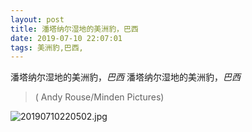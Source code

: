 ```yaml
---
layout: post
title: 潘塔纳尔湿地的美洲豹，巴西
date: 2019-07-10 22:07:01
tags: 美洲豹,巴西,
---
```

潘塔纳尔湿地的美洲豹，*巴西*  潘塔纳尔湿地的美洲豹，*巴西* 

> ( Andy Rouse/Minden Pictures)

![20190710220502.jpg](https://imgconvert.csdnimg.cn/aHR0cHM6Ly9pLmxvbGkubmV0LzIwMTkvMDcvMTAvNWQyNWYxMjg1Njk4ZTEwNjc0LmpwZw)